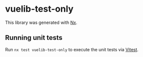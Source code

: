 # vuelib-test-only

This library was generated with [Nx](https://nx.dev).

## Running unit tests

Run `nx test vuelib-test-only` to execute the unit tests via [Vitest](https://vitest.dev/).
